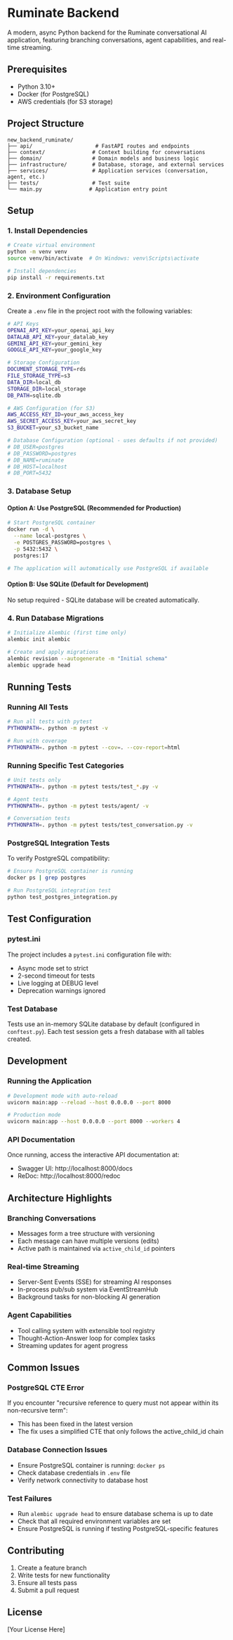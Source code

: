 # Ruminate Backend

A modern, async Python backend for the Ruminate conversational AI application, featuring branching conversations, agent capabilities, and real-time streaming.

## Prerequisites

- Python 3.10+
- Docker (for PostgreSQL)
- AWS credentials (for S3 storage)

## Project Structure

```
new_backend_ruminate/
├── api/                    # FastAPI routes and endpoints
├── context/               # Context building for conversations
├── domain/                # Domain models and business logic
├── infrastructure/        # Database, storage, and external services
├── services/              # Application services (conversation, agent, etc.)
├── tests/                 # Test suite
└── main.py               # Application entry point
```

## Setup

### 1. Install Dependencies

```bash
# Create virtual environment
python -m venv venv
source venv/bin/activate  # On Windows: venv\Scripts\activate

# Install dependencies
pip install -r requirements.txt
```

### 2. Environment Configuration

Create a `.env` file in the project root with the following variables:

```bash
# API Keys
OPENAI_API_KEY=your_openai_api_key
DATALAB_API_KEY=your_datalab_key
GEMINI_API_KEY=your_gemini_key
GOOGLE_API_KEY=your_google_key

# Storage Configuration
DOCUMENT_STORAGE_TYPE=rds
FILE_STORAGE_TYPE=s3
DATA_DIR=local_db
STORAGE_DIR=local_storage
DB_PATH=sqlite.db

# AWS Configuration (for S3)
AWS_ACCESS_KEY_ID=your_aws_access_key
AWS_SECRET_ACCESS_KEY=your_aws_secret_key
S3_BUCKET=your_s3_bucket_name

# Database Configuration (optional - uses defaults if not provided)
# DB_USER=postgres
# DB_PASSWORD=postgres
# DB_NAME=ruminate
# DB_HOST=localhost
# DB_PORT=5432
```

### 3. Database Setup

#### Option A: Use PostgreSQL (Recommended for Production)

```bash
# Start PostgreSQL container
docker run -d \
  --name local-postgres \
  -e POSTGRES_PASSWORD=postgres \
  -p 5432:5432 \
  postgres:17

# The application will automatically use PostgreSQL if available
```

#### Option B: Use SQLite (Default for Development)

No setup required - SQLite database will be created automatically.

### 4. Run Database Migrations

```bash
# Initialize Alembic (first time only)
alembic init alembic

# Create and apply migrations
alembic revision --autogenerate -m "Initial schema"
alembic upgrade head
```

## Running Tests

### Running All Tests

```bash
# Run all tests with pytest
PYTHONPATH=. python -m pytest -v

# Run with coverage
PYTHONPATH=. python -m pytest --cov=. --cov-report=html
```

### Running Specific Test Categories

```bash
# Unit tests only
PYTHONPATH=. python -m pytest tests/test_*.py -v

# Agent tests
PYTHONPATH=. python -m pytest tests/agent/ -v

# Conversation tests
PYTHONPATH=. python -m pytest tests/test_conversation.py -v
```

### PostgreSQL Integration Tests

To verify PostgreSQL compatibility:

```bash
# Ensure PostgreSQL container is running
docker ps | grep postgres

# Run PostgreSQL integration test
python test_postgres_integration.py
```

## Test Configuration

### pytest.ini

The project includes a `pytest.ini` configuration file with:
- Async mode set to strict
- 2-second timeout for tests
- Live logging at DEBUG level
- Deprecation warnings ignored

### Test Database

Tests use an in-memory SQLite database by default (configured in `conftest.py`). Each test session gets a fresh database with all tables created.

## Development

### Running the Application

```bash
# Development mode with auto-reload
uvicorn main:app --reload --host 0.0.0.0 --port 8000

# Production mode
uvicorn main:app --host 0.0.0.0 --port 8000 --workers 4
```

### API Documentation

Once running, access the interactive API documentation at:
- Swagger UI: http://localhost:8000/docs
- ReDoc: http://localhost:8000/redoc

## Architecture Highlights

### Branching Conversations
- Messages form a tree structure with versioning
- Each message can have multiple versions (edits)
- Active path is maintained via `active_child_id` pointers

### Real-time Streaming
- Server-Sent Events (SSE) for streaming AI responses
- In-process pub/sub system via EventStreamHub
- Background tasks for non-blocking AI generation

### Agent Capabilities
- Tool calling system with extensible tool registry
- Thought-Action-Answer loop for complex tasks
- Streaming updates for agent progress

## Common Issues

### PostgreSQL CTE Error
If you encounter "recursive reference to query must not appear within its non-recursive term":
- This has been fixed in the latest version
- The fix uses a simplified CTE that only follows the active_child_id chain

### Database Connection Issues
- Ensure PostgreSQL container is running: `docker ps`
- Check database credentials in `.env` file
- Verify network connectivity to database host

### Test Failures
- Run `alembic upgrade head` to ensure database schema is up to date
- Check that all required environment variables are set
- Ensure PostgreSQL is running if testing PostgreSQL-specific features

## Contributing

1. Create a feature branch
2. Write tests for new functionality
3. Ensure all tests pass
4. Submit a pull request

## License

[Your License Here]